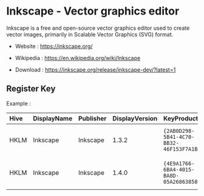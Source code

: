 # Inkscape - Vector graphics editor

Inkscape is a free and open-source vector graphics editor used
to create vector images,
primarily in Scalable Vector Graphics (SVG) format.

* Website : https://inkscape.org/
* Wikipedia : https://en.wikipedia.org/wiki/Inkscape

* Download : https://inkscape.org/release/inkscape-dev/?latest=1


## Register Key

Example :

 | Hive | DisplayName | Publisher | DisplayVersion | KeyProduct | UninstallExe |
 |:---- |:----------- |:--------- |:-------------- |:---------- |:------------ |
 | HKLM | Inkscape | Inkscape | 1.3.2 | `{2AB0D298-5B41-4C70-BB32-46F153F7A1BF}` | `MsiExec.exe /I{2AB0D298-5B41-4C70-BB32-46F153F7A1BF}` |
 | HKLM | Inkscape | Inkscape | 1.4.0 | `{4E9A1766-6BA4-4015-BA8D-05A268638587}` | `MsiExec.exe /I{4E9A1766-6BA4-4015-BA8D-05A268638587}` |
